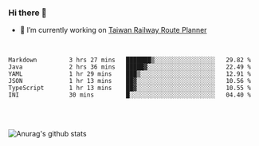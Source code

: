 ### Hi there 👋

- 🔭 I’m currently working on [Taiwan Railway Route Planner](https://github.com/Taiwan-Railway-Route-Planner)

<br/>

<!--START_SECTION:waka-->

```text
Markdown         3 hrs 27 mins   ███████▒░░░░░░░░░░░░░░░░░   29.82 %
Java             2 hrs 36 mins   █████▓░░░░░░░░░░░░░░░░░░░   22.49 %
YAML             1 hr 29 mins    ███▒░░░░░░░░░░░░░░░░░░░░░   12.91 %
JSON             1 hr 13 mins    ██▓░░░░░░░░░░░░░░░░░░░░░░   10.56 %
TypeScript       1 hr 13 mins    ██▓░░░░░░░░░░░░░░░░░░░░░░   10.55 %
INI              30 mins         █░░░░░░░░░░░░░░░░░░░░░░░░   04.40 %
```

<!--END_SECTION:waka-->

<br/>
<br/>

![Anurag's github stats](https://github-readme-stats.vercel.app/api?username=DepickereSven&show_icons=true&theme=tokyonight)



<!--
**DepickereSven/DepickereSven** is a ✨ _special_ ✨ repository because its `README.md` (this file) appears on your GitHub profile.

Here are some ideas to get you started:

- 🔭 I’m currently working on ...
- 🌱 I’m currently learning ...
- 👯 I’m looking to collaborate on ...
- 🤔 I’m looking for help with ...
- 💬 Ask me about ...
- 📫 How to reach me: ...
- 😄 Pronouns: ...
- ⚡ Fun fact: ...
-->
